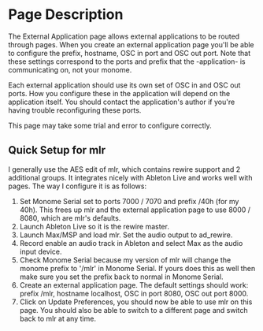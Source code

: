 # Page Description #

The External Application page allows external applications to be routed through pages.  When you create an external application page you'll be able to configure the prefix, hostname, OSC in port and OSC out port.  Note that these settings correspond to the ports and prefix that the -application- is communicating on, not your monome.

Each external application should use its own set of OSC in and OSC out ports.  How you configure these in the application will depend on the application itself.  You should contact the application's author if you're having trouble reconfiguring these ports.

This page may take some trial and error to configure correctly.

## Quick Setup for mlr ##

I generally use the AES edit of mlr, which contains rewire support and 2 additional groups.  It integrates nicely with Ableton Live and works well with pages.  The way I configure it is as follows:

  1. Set Monome Serial set to ports 7000 / 7070 and prefix /40h (for my 40h).  This frees up mlr and the external application page to use 8000 / 8080, which are mlr's defaults.
  1. Launch Ableton Live so it is the rewire master.
  1. Launch Max/MSP and load mlr.  Set the audio output to ad\_rewire.
  1. Record enable an audio track in Ableton and select Max as the audio input device.
  1. Check Monome Serial because my version of mlr will change the monome prefix to '/mlr' in Monome Serial.  If yours does this as well then make sure you set the prefix back to normal in Monome Serial.
  1. Create an external application page.  The default settings should work: prefix /mlr, hostname localhost, OSC in port 8080, OSC out port 8000.
  1. Click on Update Preferences, you should now be able to use mlr on this page.  You should also be able to switch to a different page and switch back to mlr at any time.
